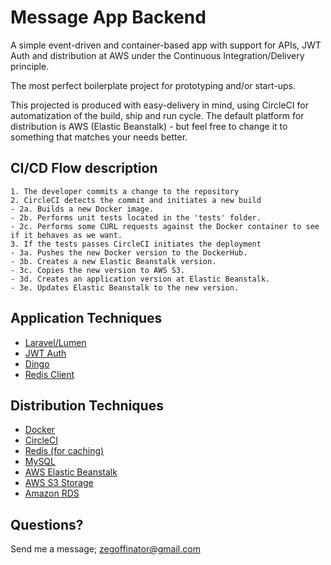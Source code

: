# Message App Backend

A simple event-driven and container-based app with support for APIs, JWT Auth and distribution at AWS under the Continuous Integration/Delivery principle.

The most perfect boilerplate project for prototyping and/or start-ups.

This projected is produced with easy-delivery in mind, using CircleCI for automatization of the build, ship and run cycle. The default platform for distribution is AWS (Elastic Beanstalk) - but feel free to change it to something that matches your needs better.

## CI/CD Flow description

```
1. The developer commits a change to the repository
2. CircleCI detects the commit and initiates a new build
- 2a. Builds a new Docker image.
- 2b. Performs unit tests located in the 'tests' folder.
- 2c. Performs some CURL requests against the Docker container to see if it behaves as we want.
3. If the tests passes CircleCI initiates the deployment
- 3a. Pushes the new Docker version to the DockerHub.
- 3b. Creates a new Elastic Beanstalk version.
- 3c. Copies the new version to AWS S3.
- 3d. Creates an application version at Elastic Beanstalk.
- 3e. Updates Elastic Beanstalk to the new version.
```

## Application Techniques

* [Laravel/Lumen](https://lumen.laravel.com/)
* [JWT Auth](https://github.com/tymondesigns/jwt-auth)
* [Dingo](https://github.com/dingo/api)
* [Redis Client](https://github.com/nrk/predis)

## Distribution Techniques

* [Docker](https://www.docker.com/)
* [CircleCI](https://circleci.com/)
* [Redis (for caching)](https://redis.io/)
* [MySQL](https://www.mysql.com/)
* [AWS Elastic Beanstalk](https://aws.amazon.com/elasticbeanstalk/)
* [AWS S3 Storage](https://aws.amazon.com/s3‎)
* [Amazon RDS](https://aws.amazon.com/rds/)

## Questions?

Send me a message; [zegoffinator@gmail.com](zegoffinator@gmail.com)
